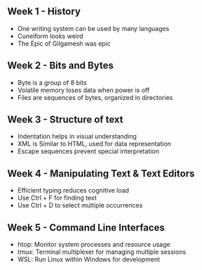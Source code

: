 ## Week 1 - History
- One writing system can be used by many languages
- Cuneiform looks weird
- The Epic of Gilgamesh was epic

## Week 2 - Bits and Bytes
- Byte is a group of 8 bits
- Volatile memory loses data when power is off
- Files are sequences of bytes, organized in directories

## Week 3 - Structure of text
- Indentation helps in visual understanding
- XML is Similar to HTML, used for data representation
- Escape sequences prevent special interpretation

## Week 4 - Manipulating Text & Text Editors
- Efficient typing reduces cognitive load
- Use Ctrl + F for finding text
- Use Ctrl + D to select multiple occurrences

## Week 5 - Command Line Interfaces
- htop: Monitor system processes and resource usage
- tmux: Terminal multiplexer for managing multiple sessions
- WSL: Run Linux within Windows for development

